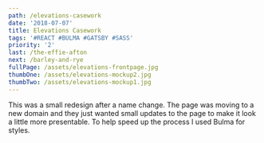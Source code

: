```yaml
---
path: /elevations-casework
date: '2018-07-07'
title: Elevations Casework
tags: '#REACT #BULMA #GATSBY #SASS'
priority: '2'
last: /the-effie-afton
next: /barley-and-rye
fullPage: /assets/elevations-frontpage.jpg
thumbOne: /assets/elevations-mockup2.jpg
thumbTwo: /assets/elevations-mockup1.jpg
---
```

This was a small redesign after a name change. The page was moving to a new domain and they just wanted small updates to the page to make it look a little more presentable. To help speed up the process I used Bulma for styles.
